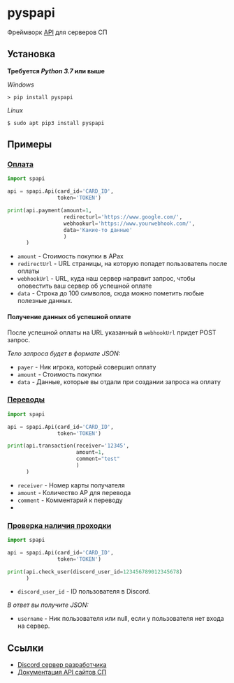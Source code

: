 # pyspapi 
Фреймворк [API](https://github.com/sp-worlds/api-docs) для серверов СП

## Установка
**Требуется *Python 3.7* или выше**

*Windows*
```commandline
> pip install pyspapi
```
*Linux*
```commandline
$ sudo apt pip3 install pyspapi
```

## Примеры
### [Оплата](https://github.com/sp-worlds/api-docs/blob/main/PAYMENTS.md)

```Python
import spapi

api = spapi.Api(card_id='CARD_ID',
                token='TOKEN')

print(api.payment(amount=1,
                  redirecturl='https://www.google.com/',
                  webhookurl='https://www.yourwebhook.com/',
                  data='Какие-то данные'
                  )
      )

```
- `amount` - Стоимость покупки в АРах
- `redirectUrl` - URL страницы, на которую попадет пользователь после оплаты
- `webhookUrl` - URL, куда наш сервер направит запрос, чтобы оповестить ваш сервер об успешной оплате
- `data` - Строка до 100 символов, сюда можно пометить любые полезные данных.
#### Получение данных об успешной оплате
После успешной оплаты на URL указанный в `webhookUrl` придет POST запрос.

*Тело запроса будет в формате JSON:*

- `payer` - Ник игрока, который совершил оплату
- `amount` - Стоимость покупки
- `data` - Данные, которые вы отдали при создании запроса на оплату

### [Переводы](https://github.com/sp-worlds/api-docs/blob/main/TRANSACTIONS.md)

```Python
import spapi

api = spapi.Api(card_id='CARD_ID',
                token='TOKEN')

print(api.transaction(receiver='12345',
                      amount=1,
                      comment="test"
                      )
      )

```
- `receiver` - Номер карты получателя
- `amount` - Количество АР для перевода
- `comment` - Комментарий к переводу
- 
### [Проверка наличия проходки](https://github.com/sp-worlds/api-docs/blob/main/USERS.md)

```Python
import spapi

api = spapi.Api(card_id='CARD_ID',
                token='TOKEN')

print(api.check_user(discord_user_id=123456789012345678)
      )

```
- `discord_user_id` - ID пользователя в Discord.

*В ответ вы получите JSON:*

- `username` - Ник пользователя или null, если у пользователя нет входа на сервер.


## Ссылки

- [Discord сервер разработчика](https://discord.gg/sJYtYnhN)
- [Документация API сайтов СП](https://github.com/sp-worlds/api-docs)
